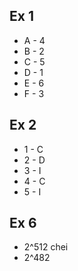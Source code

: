 ## Ex 1

 - A - 4
 - B - 2
 - C - 5
 - D - 1
 - E - 6
 - F - 3

## Ex 2

 - 1 - C
 - 2 - D
 - 3 - I
 - 4 - C
 - 5 - I

## Ex 6
 - 2^512 chei
 - 2^482


